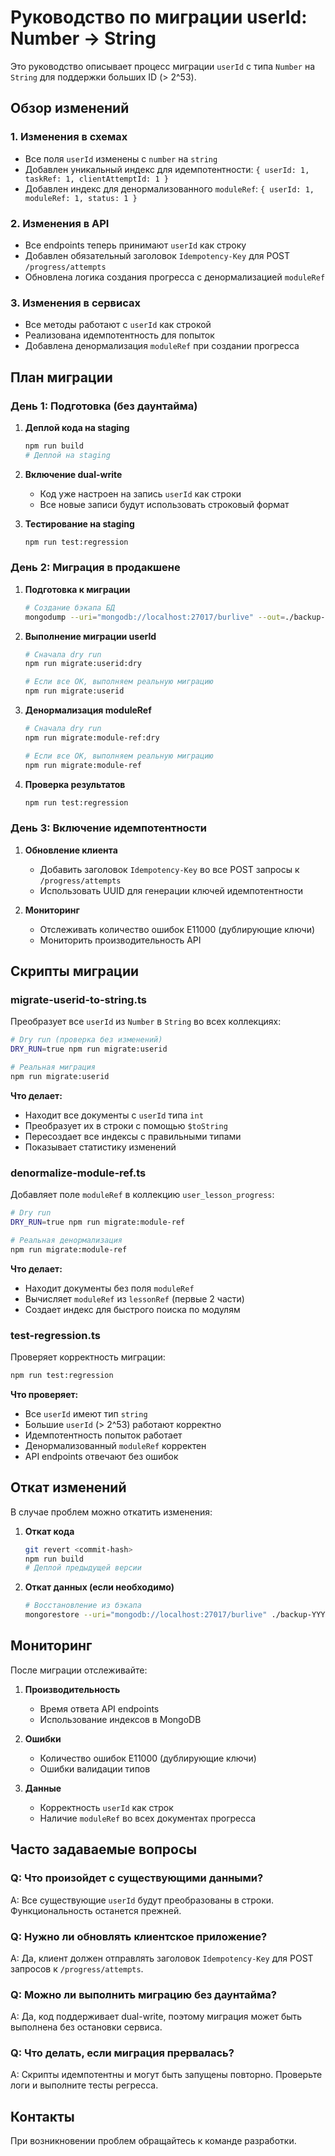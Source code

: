 # Руководство по миграции userId: Number → String

Это руководство описывает процесс миграции `userId` с типа `Number` на `String` для поддержки больших ID (> 2^53).

## Обзор изменений

### 1. Изменения в схемах
- Все поля `userId` изменены с `number` на `string`
- Добавлен уникальный индекс для идемпотентности: `{ userId: 1, taskRef: 1, clientAttemptId: 1 }`
- Добавлен индекс для денормализованного `moduleRef`: `{ userId: 1, moduleRef: 1, status: 1 }`

### 2. Изменения в API
- Все endpoints теперь принимают `userId` как строку
- Добавлен обязательный заголовок `Idempotency-Key` для POST `/progress/attempts`
- Обновлена логика создания прогресса с денормализацией `moduleRef`

### 3. Изменения в сервисах
- Все методы работают с `userId` как строкой
- Реализована идемпотентность для попыток
- Добавлена денормализация `moduleRef` при создании прогресса

## План миграции

### День 1: Подготовка (без даунтайма)

1. **Деплой кода на staging**
   ```bash
   npm run build
   # Деплой на staging
   ```

2. **Включение dual-write**
   - Код уже настроен на запись `userId` как строки
   - Все новые записи будут использовать строковый формат

3. **Тестирование на staging**
   ```bash
   npm run test:regression
   ```

### День 2: Миграция в продакшене

1. **Подготовка к миграции**
   ```bash
   # Создание бэкапа БД
   mongodump --uri="mongodb://localhost:27017/burlive" --out=./backup-$(date +%Y%m%d)
   ```

2. **Выполнение миграции userId**
   ```bash
   # Сначала dry run
   npm run migrate:userid:dry
   
   # Если все ОК, выполняем реальную миграцию
   npm run migrate:userid
   ```

3. **Денормализация moduleRef**
   ```bash
   # Сначала dry run
   npm run migrate:module-ref:dry
   
   # Если все ОК, выполняем реальную миграцию
   npm run migrate:module-ref
   ```

4. **Проверка результатов**
   ```bash
   npm run test:regression
   ```

### День 3: Включение идемпотентности

1. **Обновление клиента**
   - Добавить заголовок `Idempotency-Key` во все POST запросы к `/progress/attempts`
   - Использовать UUID для генерации ключей идемпотентности

2. **Мониторинг**
   - Отслеживать количество ошибок E11000 (дублирующие ключи)
   - Мониторить производительность API

## Скрипты миграции

### migrate-userid-to-string.ts
Преобразует все `userId` из `Number` в `String` во всех коллекциях:

```bash
# Dry run (проверка без изменений)
DRY_RUN=true npm run migrate:userid

# Реальная миграция
npm run migrate:userid
```

**Что делает:**
- Находит все документы с `userId` типа `int`
- Преобразует их в строки с помощью `$toString`
- Пересоздает все индексы с правильными типами
- Показывает статистику изменений

### denormalize-module-ref.ts
Добавляет поле `moduleRef` в коллекцию `user_lesson_progress`:

```bash
# Dry run
DRY_RUN=true npm run migrate:module-ref

# Реальная денормализация
npm run migrate:module-ref
```

**Что делает:**
- Находит документы без поля `moduleRef`
- Вычисляет `moduleRef` из `lessonRef` (первые 2 части)
- Создает индекс для быстрого поиска по модулям

### test-regression.ts
Проверяет корректность миграции:

```bash
npm run test:regression
```

**Что проверяет:**
- Все `userId` имеют тип `string`
- Большие `userId` (> 2^53) работают корректно
- Идемпотентность попыток работает
- Денормализованный `moduleRef` корректен
- API endpoints отвечают без ошибок

## Откат изменений

В случае проблем можно откатить изменения:

1. **Откат кода**
   ```bash
   git revert <commit-hash>
   npm run build
   # Деплой предыдущей версии
   ```

2. **Откат данных (если необходимо)**
   ```bash
   # Восстановление из бэкапа
   mongorestore --uri="mongodb://localhost:27017/burlive" ./backup-YYYYMMDD
   ```

## Мониторинг

После миграции отслеживайте:

1. **Производительность**
   - Время ответа API endpoints
   - Использование индексов в MongoDB

2. **Ошибки**
   - Количество ошибок E11000 (дублирующие ключи)
   - Ошибки валидации типов

3. **Данные**
   - Корректность `userId` как строк
   - Наличие `moduleRef` во всех документах прогресса

## Часто задаваемые вопросы

### Q: Что произойдет с существующими данными?
A: Все существующие `userId` будут преобразованы в строки. Функциональность останется прежней.

### Q: Нужно ли обновлять клиентское приложение?
A: Да, клиент должен отправлять заголовок `Idempotency-Key` для POST запросов к `/progress/attempts`.

### Q: Можно ли выполнить миграцию без даунтайма?
A: Да, код поддерживает dual-write, поэтому миграция может быть выполнена без остановки сервиса.

### Q: Что делать, если миграция прервалась?
A: Скрипты идемпотентны и могут быть запущены повторно. Проверьте логи и выполните тесты регресса.

## Контакты

При возникновении проблем обращайтесь к команде разработки.
